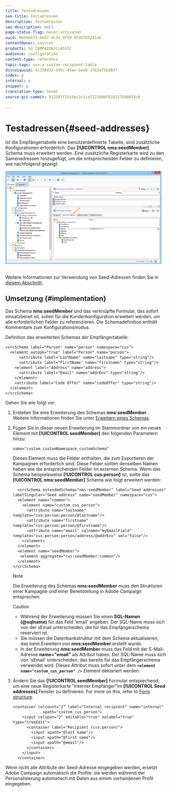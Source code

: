 ```yaml
---
title: Testadressen
seo-title: Testadressen
description: Testadressen
seo-description: null
page-status-flag: never-activated
uuid: 0ebdeb73-be67-4c34-9f59-9fd4fb5241ab
contentOwner: sauviat
products: SG_CAMPAIGN/CLASSIC
audience: configuration
content-type: reference
topic-tags: use-a-custom-recipient-table
discoiquuid: 41338d32-b95c-45ae-bee6-17b2af5bd837
index: y
internal: n
snippet: y
translation-type: tm+mt
source-git-commit: 912507f25c5bc3c1ca7121b0df8182176900f4c0

---
```



# Testadressen{#seed-addresses}

Ist die Empfängertabelle eine benutzerdefinierte Tabelle, sind zusätzliche Konfigurationen erforderlich. Das **[!UICONTROL nms:seedMember]** Schema muss erweitert werden. Eine zusätzliche Registerkarte wird zu den Samenadressen hinzugefügt, um die entsprechenden Felder zu definieren, wie nachfolgend gezeigt:

![](assets/s_ncs_user_seedlist_new_tab.png)

Weitere Informationen zur Verwendung von Seed-Adressen finden Sie in [diesem Abschnitt](../../delivery/using/about-seed-addresses.md).

## Umsetzung {#implementation}

Das Schema **nms:seedMember** und das verknüpfte Formular, das sofort einsatzbereit ist, sollen für die Kundenkonfiguration erweitert werden, um alle erforderlichen Felder zu referenzieren. Die Schemadefinition enthält Kommentare zum Konfigurationsmodus.

Definition des erweiterten Schemas der Empfängertabelle:

```
<srcSchema label="Person" name="person" namespace="cus">
  <element autopk="true" label="Person" name="person">
      <attribute label="LastName" name="lastname" type="string"/>
      <attribute label="FirstName" name="firstname" type="string"/>
    <element label="Address" name="address">
      <attribute label="Email" name="addrEnv" type="string"/>
    </element>
    <attribute label="Code Offer" name="codeOffer" type="string"/>
  </element>
</srcSchema>
```

Gehen Sie wie folgt vor:

1. Erstellen Sie eine Erweiterung des Schemas **nms:seedMember** . Weitere Informationen finden Sie unter [Erweitern eines Schemas](../../configuration/using/extending-a-schema.md).
1. Fügen Sie in dieser neuen Erweiterung im Stammordner von ein neues Element mit **[!UICONTROL seedMember]** den folgenden Parametern hinzu:

   ```
   name="custom_customNamespace_customSchema"
   ```

   Dieses Element muss die Felder enthalten, die zum Exportieren der Kampagnen erforderlich sind. Diese Felder sollten denselben Namen haben wie die entsprechenden Felder im externen Schema. Wenn das Schema beispielsweise **[!UICONTROL cus:person]** ist, sollte das **[!UICONTROL nms:seedMember]** Schema wie folgt erweitert werden:

   ```
     <srcSchema extendedSchema="nms:seedMember" label="Seed addresses" labelSingular="Seed address" name="seedMember" namespace="cus">
     <element name="common">
       <element name="custom_cus_person">
         <attribute name="lastname" template="cus:person:person/@lastname"/>
         <attribute name="firstname" template="cus:person:person/@firstname"/>
         <attribute name="email" sqlname="myEmailField" template="cus:person:person/address/@addrEnv" xml="false"/>
       </element>
     </element>
     <element name="seedMember">
      <element aggregate="cus:seedMember:common"/>
     </element>
   </srcSchema>
   ```

   >[!NOTE]
   >
   >Die Erweiterung des Schemas **nms:seedMember** muss den Strukturen einer Kampagne und einer Bereitstellung in Adobe Campaign entsprechen.

   >[!CAUTION]
   >
   >
   >    
   >    
   >    * Während der Erweiterung müssen Sie einen **SQL-Namen (@sqlname)** für das Feld &#39;email&#39; angeben. Der SQL-Name muss sich von der sEmail unterscheiden, die für das Empfängerschema reserviert ist.
   >    * Sie müssen die Datenbankstruktur mit dem Schema aktualisieren, das beim Erweitern von **nms:seedMember** erstellt wurde.
   >    * In der Erweiterung **nms:seedMember** muss das Feld mit der E-Mail-Adresse **name=&quot;email&quot;** als Attribut haben. Der SQL-Name muss sich von &#39;sEmail&#39; unterscheiden, das bereits für das Empfängerschema verwendet wird. Dieses Attribut muss sofort unter dem **`<element name="custom_cus_person" />`** Element deklariert werden.


1. Ändern Sie das **[!UICONTROL seedMember]** Formular entsprechend, um eine neue Registerkarte &quot;Interner Empfänger&quot;im **[!UICONTROL Seed addresses]** Fenster zu definieren. For more on this, refer to [Form structure](../../configuration/using/form-structure.md).

   ```
   <container colcount="2" label="Internal recipient" name="internal"
                xpath="custom_cus_person">
       <input colspan="2" editable="true" nolabel="true" type="treeEdit">
         <container label="Recipient (cus:person)">
           <input xpath="@last name"/>
           <input xpath="@first name"/>
           <input xpath="@email"/>
         </container>
       </input>
     </container>
   ```

Wenn nicht alle Attribute der Seed-Adresse eingegeben werden, ersetzt Adobe Campaign automatisch die Profile: sie werden während der Personalisierung automatisch mit Daten aus einem vorhandenen Profil eingegeben.
